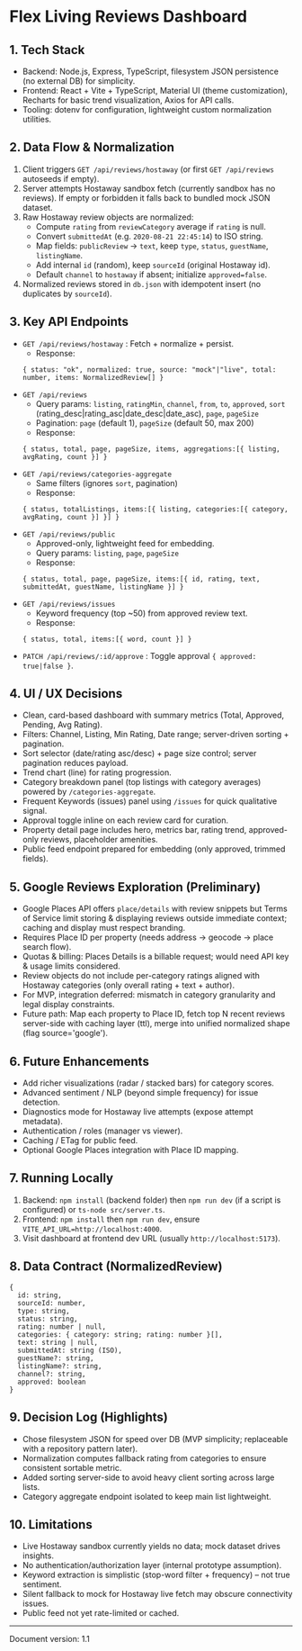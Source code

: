 # Flex Living Reviews Dashboard

## 1. Tech Stack
- Backend: Node.js, Express, TypeScript, filesystem JSON persistence (no external DB) for simplicity.
- Frontend: React + Vite + TypeScript, Material UI (theme customization), Recharts for basic trend visualization, Axios for API calls.
- Tooling: dotenv for configuration, lightweight custom normalization utilities.

## 2. Data Flow & Normalization
1. Client triggers `GET /api/reviews/hostaway` (or first `GET /api/reviews` autoseeds if empty).
2. Server attempts Hostaway sandbox fetch (currently sandbox has no reviews). If empty or forbidden it falls back to bundled mock JSON dataset.
3. Raw Hostaway review objects are normalized:
   - Compute `rating` from `reviewCategory` average if `rating` is null.
   - Convert `submittedAt` (e.g. `2020-08-21 22:45:14`) to ISO string.
   - Map fields: `publicReview` -> `text`, keep `type`, `status`, `guestName`, `listingName`.
   - Add internal `id` (random), keep `sourceId` (original Hostaway id).
   - Default `channel` to `hostaway` if absent; initialize `approved=false`.
4. Normalized reviews stored in `db.json` with idempotent insert (no duplicates by `sourceId`).

## 3. Key API Endpoints
- `GET /api/reviews/hostaway` : Fetch + normalize + persist.
  - Response:
  ```
  { status: "ok", normalized: true, source: "mock"|"live", total: number, items: NormalizedReview[] }
  ```
- `GET /api/reviews`
  - Query params: `listing`, `ratingMin`, `channel`, `from`, `to`, `approved`, `sort` (rating_desc|rating_asc|date_desc|date_asc), `page`, `pageSize`
  - Pagination: `page` (default 1), `pageSize` (default 50, max 200)
  - Response:
  ```
  { status, total, page, pageSize, items, aggregations:[{ listing, avgRating, count }] }
  ```
- `GET /api/reviews/categories-aggregate`
  - Same filters (ignores `sort`, pagination)
  - Response:
  ```
  { status, totalListings, items:[{ listing, categories:[{ category, avgRating, count }] }] }
  ```
- `GET /api/reviews/public`
  - Approved-only, lightweight feed for embedding.
  - Query params: `listing`, `page`, `pageSize`
  - Response:
  ```
  { status, total, page, pageSize, items:[{ id, rating, text, submittedAt, guestName, listingName }] }
  ```
- `GET /api/reviews/issues`
  - Keyword frequency (top ~50) from approved review text.
  - Response:
  ```
  { status, total, items:[{ word, count }] }
  ```
- `PATCH /api/reviews/:id/approve` : Toggle approval `{ approved: true|false }`.

## 4. UI / UX Decisions
- Clean, card-based dashboard with summary metrics (Total, Approved, Pending, Avg Rating).
- Filters: Channel, Listing, Min Rating, Date range; server-driven sorting + pagination.
- Sort selector (date/rating asc/desc) + page size control; server pagination reduces payload.
- Trend chart (line) for rating progression.
- Category breakdown panel (top listings with category averages) powered by `/categories-aggregate`.
- Frequent Keywords (issues) panel using `/issues` for quick qualitative signal.
- Approval toggle inline on each review card for curation.
- Property detail page includes hero, metrics bar, rating trend, approved-only reviews, placeholder amenities.
- Public feed endpoint prepared for embedding (only approved, trimmed fields).

## 5. Google Reviews Exploration (Preliminary)
- Google Places API offers `place/details` with review snippets but Terms of Service limit storing & displaying reviews outside immediate context; caching and display must respect branding.
- Requires Place ID per property (needs address → geocode → place search flow).
- Quotas & billing: Places Details is a billable request; would need API key & usage limits considered.
- Review objects do not include per-category ratings aligned with Hostaway categories (only overall rating + text + author).
- For MVP, integration deferred: mismatch in category granularity and legal display constraints.
- Future path: Map each property to Place ID, fetch top N recent reviews server-side with caching layer (ttl), merge into unified normalized shape (flag source='google').

## 6. Future Enhancements
- Add richer visualizations (radar / stacked bars) for category scores.
- Advanced sentiment / NLP (beyond simple frequency) for issue detection.
- Diagnostics mode for Hostaway live attempts (expose attempt metadata).
- Authentication / roles (manager vs viewer).
- Caching / ETag for public feed.
- Optional Google Places integration with Place ID mapping.

## 7. Running Locally
1. Backend: `npm install` (backend folder) then `npm run dev` (if a script is configured) or `ts-node src/server.ts`.
2. Frontend: `npm install` then `npm run dev`, ensure `VITE_API_URL=http://localhost:4000`.
3. Visit dashboard at frontend dev URL (usually `http://localhost:5173`).

## 8. Data Contract (NormalizedReview)
```
{
  id: string,
  sourceId: number,
  type: string,
  status: string,
  rating: number | null,
  categories: { category: string; rating: number }[],
  text: string | null,
  submittedAt: string (ISO),
  guestName?: string,
  listingName?: string,
  channel?: string,
  approved: boolean
}
```

## 9. Decision Log (Highlights)
- Chose filesystem JSON for speed over DB (MVP simplicity; replaceable with a repository pattern later).
- Normalization computes fallback rating from categories to ensure consistent sortable metric.
- Added sorting server-side to avoid heavy client sorting across large lists.
- Category aggregate endpoint isolated to keep main list lightweight.

## 10. Limitations
- Live Hostaway sandbox currently yields no data; mock dataset drives insights.
- No authentication/authorization layer (internal prototype assumption).
- Keyword extraction is simplistic (stop-word filter + frequency) – not true sentiment.
- Silent fallback to mock for Hostaway live fetch may obscure connectivity issues.
- Public feed not yet rate-limited or cached.

---
Document version: 1.1
